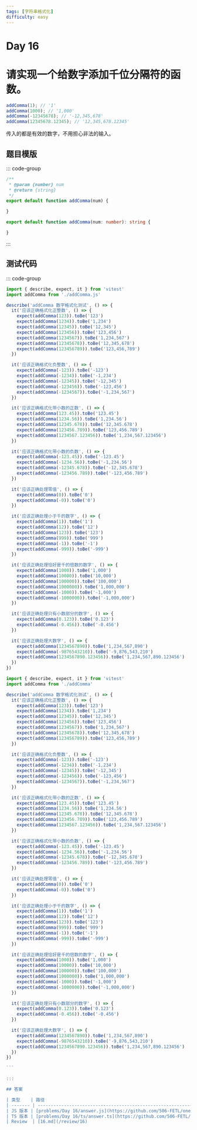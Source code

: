 ```yaml
---
tags: [字符串格式化]
difficulty: easy
---
```


# Day 16

# 请实现一个给数字添加千位分隔符的函数。

```js
addComma(1); // '1'
addComma(1000); // '1,000'
addComma(-12345678); // '-12,345,678'
addComma(12345678.12345); // '12,345,678.12345'
```

传入的都是有效的数字，不用担心非法的输入。

## 题目模版

::: code-group

```js [addComma.js]
/**
 * @param {number} num
 * @return {string}
 */
export default function addComma(num) {

}
```

```ts [addComma.ts]
export default function addComma(num: number): string {

}

```

:::

## 测试代码

::: code-group

```js [addComma.spec.js]
import { describe, expect, it } from 'vitest'
import addComma from './addComma.js'

describe('addComma 数字格式化测试', () => {
  it('应该正确格式化正整数', () => {
    expect(addComma(123)).toBe('123')
    expect(addComma(1234)).toBe('1,234')
    expect(addComma(12345)).toBe('12,345')
    expect(addComma(123456)).toBe('123,456')
    expect(addComma(1234567)).toBe('1,234,567')
    expect(addComma(12345678)).toBe('12,345,678')
    expect(addComma(123456789)).toBe('123,456,789')
  })

  it('应该正确格式化负整数', () => {
    expect(addComma(-123)).toBe('-123')
    expect(addComma(-1234)).toBe('-1,234')
    expect(addComma(-12345)).toBe('-12,345')
    expect(addComma(-123456)).toBe('-123,456')
    expect(addComma(-1234567)).toBe('-1,234,567')
  })

  it('应该正确格式化带小数的正数', () => {
    expect(addComma(123.45)).toBe('123.45')
    expect(addComma(1234.56)).toBe('1,234.56')
    expect(addComma(12345.678)).toBe('12,345.678')
    expect(addComma(123456.789)).toBe('123,456.789')
    expect(addComma(1234567.123456)).toBe('1,234,567.123456')
  })

  it('应该正确格式化带小数的负数', () => {
    expect(addComma(-123.45)).toBe('-123.45')
    expect(addComma(-1234.56)).toBe('-1,234.56')
    expect(addComma(-12345.678)).toBe('-12,345.678')
    expect(addComma(-123456.789)).toBe('-123,456.789')
  })

  it('应该正确处理零值', () => {
    expect(addComma(0)).toBe('0')
    expect(addComma(-0)).toBe('0')
  })

  it('应该正确处理小于千的数字', () => {
    expect(addComma(1)).toBe('1')
    expect(addComma(12)).toBe('12')
    expect(addComma(123)).toBe('123')
    expect(addComma(999)).toBe('999')
    expect(addComma(-1)).toBe('-1')
    expect(addComma(-999)).toBe('-999')
  })

  it('应该正确处理恰好是千的倍数的数字', () => {
    expect(addComma(1000)).toBe('1,000')
    expect(addComma(10000)).toBe('10,000')
    expect(addComma(100000)).toBe('100,000')
    expect(addComma(1000000)).toBe('1,000,000')
    expect(addComma(-1000)).toBe('-1,000')
    expect(addComma(-1000000)).toBe('-1,000,000')
  })

  it('应该正确处理只有小数部分的数字', () => {
    expect(addComma(0.123)).toBe('0.123')
    expect(addComma(-0.456)).toBe('-0.456')
  })

  it('应该正确处理大数字', () => {
    expect(addComma(1234567890)).toBe('1,234,567,890')
    expect(addComma(-9876543210)).toBe('-9,876,543,210')
    expect(addComma(1234567890.123456)).toBe('1,234,567,890.123456')
  })
})

```

````ts [addComma.spec.ts]
import { describe, expect, it } from 'vitest'
import addComma from './addComma'

describe('addComma 数字格式化测试', () => {
  it('应该正确格式化正整数', () => {
    expect(addComma(123)).toBe('123')
    expect(addComma(1234)).toBe('1,234')
    expect(addComma(12345)).toBe('12,345')
    expect(addComma(123456)).toBe('123,456')
    expect(addComma(1234567)).toBe('1,234,567')
    expect(addComma(12345678)).toBe('12,345,678')
    expect(addComma(123456789)).toBe('123,456,789')
  })

  it('应该正确格式化负整数', () => {
    expect(addComma(-123)).toBe('-123')
    expect(addComma(-1234)).toBe('-1,234')
    expect(addComma(-12345)).toBe('-12,345')
    expect(addComma(-123456)).toBe('-123,456')
    expect(addComma(-1234567)).toBe('-1,234,567')
  })

  it('应该正确格式化带小数的正数', () => {
    expect(addComma(123.45)).toBe('123.45')
    expect(addComma(1234.56)).toBe('1,234.56')
    expect(addComma(12345.678)).toBe('12,345.678')
    expect(addComma(123456.789)).toBe('123,456.789')
    expect(addComma(1234567.123456)).toBe('1,234,567.123456')
  })

  it('应该正确格式化带小数的负数', () => {
    expect(addComma(-123.45)).toBe('-123.45')
    expect(addComma(-1234.56)).toBe('-1,234.56')
    expect(addComma(-12345.678)).toBe('-12,345.678')
    expect(addComma(-123456.789)).toBe('-123,456.789')
  })

  it('应该正确处理零值', () => {
    expect(addComma(0)).toBe('0')
    expect(addComma(-0)).toBe('0')
  })

  it('应该正确处理小于千的数字', () => {
    expect(addComma(1)).toBe('1')
    expect(addComma(12)).toBe('12')
    expect(addComma(123)).toBe('123')
    expect(addComma(999)).toBe('999')
    expect(addComma(-1)).toBe('-1')
    expect(addComma(-999)).toBe('-999')
  })

  it('应该正确处理恰好是千的倍数的数字', () => {
    expect(addComma(1000)).toBe('1,000')
    expect(addComma(10000)).toBe('10,000')
    expect(addComma(100000)).toBe('100,000')
    expect(addComma(1000000)).toBe('1,000,000')
    expect(addComma(-1000)).toBe('-1,000')
    expect(addComma(-1000000)).toBe('-1,000,000')
  })

  it('应该正确处理只有小数部分的数字', () => {
    expect(addComma(0.123)).toBe('0.123')
    expect(addComma(-0.456)).toBe('-0.456')
  })

  it('应该正确处理大数字', () => {
    expect(addComma(1234567890)).toBe('1,234,567,890')
    expect(addComma(-9876543210)).toBe('-9,876,543,210')
    expect(addComma(1234567890.123456)).toBe('1,234,567,890.123456')
  })
})

```

:::

## 答案

| 类型    | 路径                                                                                                                      |
| ------- | ------------------------------------------------------------------------------------------------------------------------- |
| JS 版本 | [problems/Day 16/answer.js](https://github.com/506-FETL/one-question-per-day/blob/main/packages/problems/Day%2016/answer.js)       |
| TS 版本 | [problems/Day 16/ts/answer.ts](https://github.com/506-FETL/one-question-per-day/blob/main/packages/problems/Day%2016/ts/answer.ts) |
| Review  | [16.md](/review/16)                                                                                                       |
````
